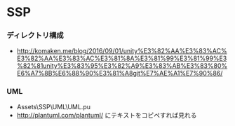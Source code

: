 # SSP

### ディレクトリ構成
- http://komaken.me/blog/2016/09/01/unity%E3%82%AA%E3%83%AC%E3%82%AA%E3%83%AC%E3%81%8A%E3%81%99%E3%81%99%E3%82%81unity%E3%83%95%E3%82%A9%E3%83%AB%E3%83%80%E6%A7%8B%E6%88%90%E3%81%A8git%E7%AE%A1%E7%90%86/

### UML
- Assets\SSP\UML\UML.pu
- http://plantuml.com/plantuml/ にテキストをコピペすれば見れる
